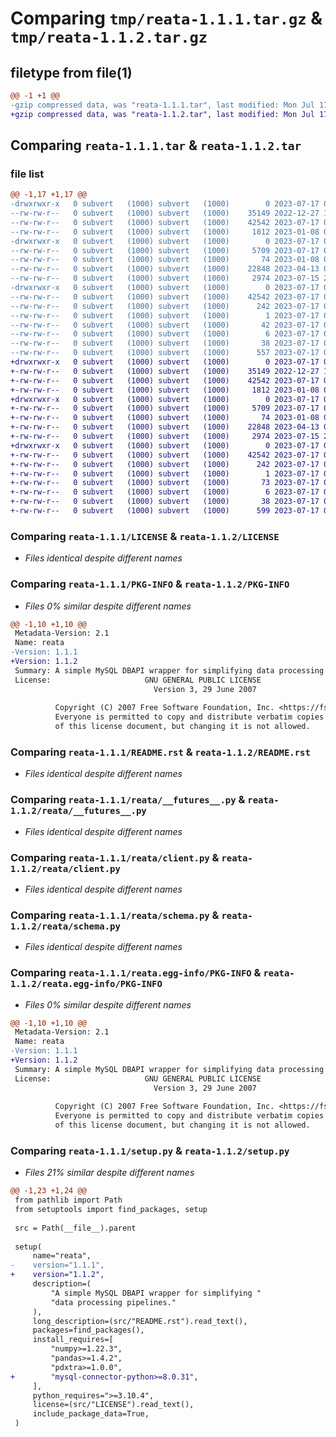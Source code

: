 # Comparing `tmp/reata-1.1.1.tar.gz` & `tmp/reata-1.1.2.tar.gz`

## filetype from file(1)

```diff
@@ -1 +1 @@
-gzip compressed data, was "reata-1.1.1.tar", last modified: Mon Jul 17 01:02:26 2023, max compression
+gzip compressed data, was "reata-1.1.2.tar", last modified: Mon Jul 17 01:06:54 2023, max compression
```

## Comparing `reata-1.1.1.tar` & `reata-1.1.2.tar`

### file list

```diff
@@ -1,17 +1,17 @@
-drwxrwxr-x   0 subvert   (1000) subvert   (1000)        0 2023-07-17 01:02:26.000000 reata-1.1.1/
--rw-rw-r--   0 subvert   (1000) subvert   (1000)    35149 2022-12-27 12:35:32.000000 reata-1.1.1/LICENSE
--rw-rw-r--   0 subvert   (1000) subvert   (1000)    42542 2023-07-17 01:02:26.000000 reata-1.1.1/PKG-INFO
--rw-rw-r--   0 subvert   (1000) subvert   (1000)     1812 2023-01-08 05:17:25.000000 reata-1.1.1/README.rst
-drwxrwxr-x   0 subvert   (1000) subvert   (1000)        0 2023-07-17 01:02:26.000000 reata-1.1.1/reata/
--rw-rw-r--   0 subvert   (1000) subvert   (1000)     5709 2023-07-17 00:59:31.000000 reata-1.1.1/reata/__futures__.py
--rw-rw-r--   0 subvert   (1000) subvert   (1000)       74 2023-01-08 04:34:06.000000 reata-1.1.1/reata/__init__.py
--rw-rw-r--   0 subvert   (1000) subvert   (1000)    22848 2023-04-13 02:09:12.000000 reata-1.1.1/reata/client.py
--rw-rw-r--   0 subvert   (1000) subvert   (1000)     2974 2023-07-15 21:59:03.000000 reata-1.1.1/reata/schema.py
-drwxrwxr-x   0 subvert   (1000) subvert   (1000)        0 2023-07-17 01:02:26.000000 reata-1.1.1/reata.egg-info/
--rw-rw-r--   0 subvert   (1000) subvert   (1000)    42542 2023-07-17 01:02:26.000000 reata-1.1.1/reata.egg-info/PKG-INFO
--rw-rw-r--   0 subvert   (1000) subvert   (1000)      242 2023-07-17 01:02:26.000000 reata-1.1.1/reata.egg-info/SOURCES.txt
--rw-rw-r--   0 subvert   (1000) subvert   (1000)        1 2023-07-17 01:02:26.000000 reata-1.1.1/reata.egg-info/dependency_links.txt
--rw-rw-r--   0 subvert   (1000) subvert   (1000)       42 2023-07-17 01:02:26.000000 reata-1.1.1/reata.egg-info/requires.txt
--rw-rw-r--   0 subvert   (1000) subvert   (1000)        6 2023-07-17 01:02:26.000000 reata-1.1.1/reata.egg-info/top_level.txt
--rw-rw-r--   0 subvert   (1000) subvert   (1000)       38 2023-07-17 01:02:26.000000 reata-1.1.1/setup.cfg
--rw-rw-r--   0 subvert   (1000) subvert   (1000)      557 2023-07-17 01:00:55.000000 reata-1.1.1/setup.py
+drwxrwxr-x   0 subvert   (1000) subvert   (1000)        0 2023-07-17 01:06:54.000000 reata-1.1.2/
+-rw-rw-r--   0 subvert   (1000) subvert   (1000)    35149 2022-12-27 12:35:32.000000 reata-1.1.2/LICENSE
+-rw-rw-r--   0 subvert   (1000) subvert   (1000)    42542 2023-07-17 01:06:54.000000 reata-1.1.2/PKG-INFO
+-rw-rw-r--   0 subvert   (1000) subvert   (1000)     1812 2023-01-08 05:17:25.000000 reata-1.1.2/README.rst
+drwxrwxr-x   0 subvert   (1000) subvert   (1000)        0 2023-07-17 01:06:54.000000 reata-1.1.2/reata/
+-rw-rw-r--   0 subvert   (1000) subvert   (1000)     5709 2023-07-17 00:59:31.000000 reata-1.1.2/reata/__futures__.py
+-rw-rw-r--   0 subvert   (1000) subvert   (1000)       74 2023-01-08 04:34:06.000000 reata-1.1.2/reata/__init__.py
+-rw-rw-r--   0 subvert   (1000) subvert   (1000)    22848 2023-04-13 02:09:12.000000 reata-1.1.2/reata/client.py
+-rw-rw-r--   0 subvert   (1000) subvert   (1000)     2974 2023-07-15 21:59:03.000000 reata-1.1.2/reata/schema.py
+drwxrwxr-x   0 subvert   (1000) subvert   (1000)        0 2023-07-17 01:06:54.000000 reata-1.1.2/reata.egg-info/
+-rw-rw-r--   0 subvert   (1000) subvert   (1000)    42542 2023-07-17 01:06:54.000000 reata-1.1.2/reata.egg-info/PKG-INFO
+-rw-rw-r--   0 subvert   (1000) subvert   (1000)      242 2023-07-17 01:06:54.000000 reata-1.1.2/reata.egg-info/SOURCES.txt
+-rw-rw-r--   0 subvert   (1000) subvert   (1000)        1 2023-07-17 01:06:54.000000 reata-1.1.2/reata.egg-info/dependency_links.txt
+-rw-rw-r--   0 subvert   (1000) subvert   (1000)       73 2023-07-17 01:06:54.000000 reata-1.1.2/reata.egg-info/requires.txt
+-rw-rw-r--   0 subvert   (1000) subvert   (1000)        6 2023-07-17 01:06:54.000000 reata-1.1.2/reata.egg-info/top_level.txt
+-rw-rw-r--   0 subvert   (1000) subvert   (1000)       38 2023-07-17 01:06:54.000000 reata-1.1.2/setup.cfg
+-rw-rw-r--   0 subvert   (1000) subvert   (1000)      599 2023-07-17 01:06:28.000000 reata-1.1.2/setup.py
```

### Comparing `reata-1.1.1/LICENSE` & `reata-1.1.2/LICENSE`

 * *Files identical despite different names*

### Comparing `reata-1.1.1/PKG-INFO` & `reata-1.1.2/PKG-INFO`

 * *Files 0% similar despite different names*

```diff
@@ -1,10 +1,10 @@
 Metadata-Version: 2.1
 Name: reata
-Version: 1.1.1
+Version: 1.1.2
 Summary: A simple MySQL DBAPI wrapper for simplifying data processing pipelines.
 License:                     GNU GENERAL PUBLIC LICENSE
                                Version 3, 29 June 2007
         
          Copyright (C) 2007 Free Software Foundation, Inc. <https://fsf.org/>
          Everyone is permitted to copy and distribute verbatim copies
          of this license document, but changing it is not allowed.
```

### Comparing `reata-1.1.1/README.rst` & `reata-1.1.2/README.rst`

 * *Files identical despite different names*

### Comparing `reata-1.1.1/reata/__futures__.py` & `reata-1.1.2/reata/__futures__.py`

 * *Files identical despite different names*

### Comparing `reata-1.1.1/reata/client.py` & `reata-1.1.2/reata/client.py`

 * *Files identical despite different names*

### Comparing `reata-1.1.1/reata/schema.py` & `reata-1.1.2/reata/schema.py`

 * *Files identical despite different names*

### Comparing `reata-1.1.1/reata.egg-info/PKG-INFO` & `reata-1.1.2/reata.egg-info/PKG-INFO`

 * *Files 0% similar despite different names*

```diff
@@ -1,10 +1,10 @@
 Metadata-Version: 2.1
 Name: reata
-Version: 1.1.1
+Version: 1.1.2
 Summary: A simple MySQL DBAPI wrapper for simplifying data processing pipelines.
 License:                     GNU GENERAL PUBLIC LICENSE
                                Version 3, 29 June 2007
         
          Copyright (C) 2007 Free Software Foundation, Inc. <https://fsf.org/>
          Everyone is permitted to copy and distribute verbatim copies
          of this license document, but changing it is not allowed.
```

### Comparing `reata-1.1.1/setup.py` & `reata-1.1.2/setup.py`

 * *Files 21% similar despite different names*

```diff
@@ -1,23 +1,24 @@
 from pathlib import Path
 from setuptools import find_packages, setup
 
 src = Path(__file__).parent
 
 setup(
     name="reata",
-    version="1.1.1",
+    version="1.1.2",
     description=(
         "A simple MySQL DBAPI wrapper for simplifying "
         "data processing pipelines."
     ),
     long_description=(src/"README.rst").read_text(),
     packages=find_packages(),
     install_requires=[
         "numpy>=1.22.3",
         "pandas>=1.4.2",
         "pdxtra>=1.0.0",
+        "mysql-connector-python>=8.0.31",
     ],
     python_requires=">=3.10.4",
     license=(src/"LICENSE").read_text(),
     include_package_data=True,
 )
```

